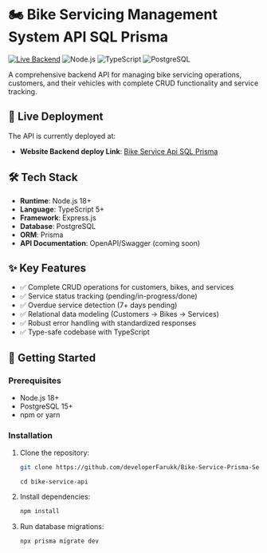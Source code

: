 
# 🏍 Bike Servicing Management System API SQL Prisma

[![Live Backend](https://img.shields.io/badge/LIVE-Backend-brightgreen)](https://bike-service-prisma-server.vercel.app)
![Node.js](https://img.shields.io/badge/Node.js-18+-green)
![TypeScript](https://img.shields.io/badge/TypeScript-5+-blue)
![PostgreSQL](https://img.shields.io/badge/PostgreSQL-15+-blue)

A comprehensive backend API for managing bike servicing operations, customers, and their vehicles with complete CRUD functionality and service tracking.

## 🔗 Live Deployment
The API is currently deployed at:  
- **Website Backend deploy Link**: <a href="https://batch-4-assignment-8-one.vercel.app/" target="_blank" rel="noopener noreferrer">Bike Service Api SQL Prisma</a>

## 🛠 Tech Stack
- **Runtime**: Node.js 18+
- **Language**: TypeScript 5+
- **Framework**: Express.js
- **Database**: PostgreSQL
- **ORM**: Prisma
- **API Documentation**: OpenAPI/Swagger (coming soon)

## ✨ Key Features
- ✅ Complete CRUD operations for customers, bikes, and services
- ✅ Service status tracking (pending/in-progress/done)
- ✅ Overdue service detection (7+ days pending)
- ✅ Relational data modeling (Customers → Bikes → Services)
- ✅ Robust error handling with standardized responses
- ✅ Type-safe codebase with TypeScript

## 🚀 Getting Started

### Prerequisites
- Node.js 18+
- PostgreSQL 15+
- npm or yarn

### Installation
1. Clone the repository:
   ```bash
   git clone https://github.com/developerFarukk/Bike-Service-Prisma-Server.git
   ```
   ```
   cd bike-service-api
   ```
2. Install dependencies:
   ```bash
   npm install
   ```
3. Run database migrations:
   ```bash
   npx prisma migrate dev
   ```